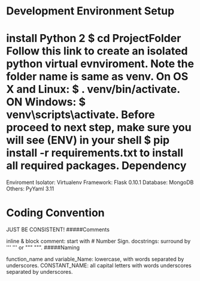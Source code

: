 Development Environment Setup
===

install Python 2
$ cd ProjectFolder
Follow this link to create an isolated python virtual evnviroment. Note the folder name is same as venv.
On OS X and Linux: $ . venv/bin/activate.
ON Windows: $ venv\scripts\activate.
Before proceed to next step, make sure you will see (ENV) in your shell
$ pip install -r requirements.txt to install all required packages.
Dependency
===

Enviroment Isolator: Virtualenv
Framework: Flask 0.10.1
Database: MongoDB
Others:
PyYaml 3.11

Coding Convention
===

JUST BE CONSISTENT!
#####Comments

inline & block comment: start with # Number Sign.
docstrings: surround by ''' ''' or """ """.
#####Naming

function_name and variable_Name: lowercase, with words separated by underscores.
CONSTANT_NAME: all capital letters with words underscores separated by underscores.
